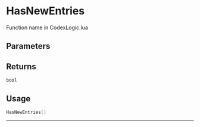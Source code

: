 # HasNewEntries
Function name in CodexLogic.lua
## Parameters

## Returns
`bool`
## Usage
```lua
HasNewEntries()
```
---
